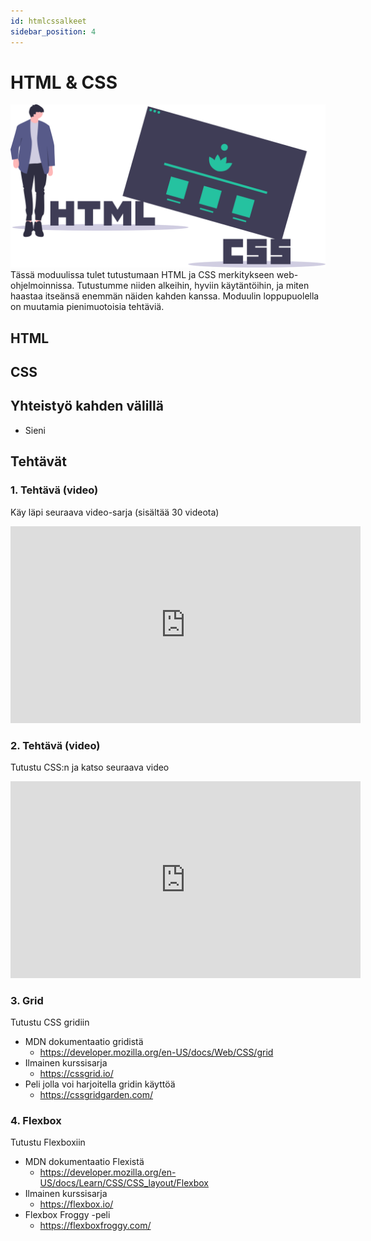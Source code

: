 ```yaml
---
id: htmlcssalkeet
sidebar_position: 4
---
```


# HTML & CSS
![img](/img/undraw_html_css.svg)
Tässä moduulissa tulet tutustumaan HTML ja CSS merkitykseen web-ohjelmoinnissa. Tutustumme niiden alkeihin, hyviin käytäntöihin, ja miten haastaa itseänsä enemmän näiden kahden kanssa. Moduulin loppupuolella on muutamia pienimuotoisia tehtäviä.

## HTML

## CSS

## Yhteistyö kahden välillä
- Sieni

## Tehtävät
### 1. Tehtävä (video)
Käy läpi seuraava video-sarja (sisältää 30 videota)
<iframe width="560" height="315" src="https://www.youtube-nocookie.com/embed/videoseries?list=PLr6-GrHUlVf_ZNmuQSXdS197Oyr1L9sPB" title="YouTube video player" frameborder="0" allow="accelerometer; autoplay; clipboard-write; encrypted-media; gyroscope; picture-in-picture" allowfullscreen></iframe>  

### 2. Tehtävä (video)
Tutustu CSS:n ja katso seuraava video
<iframe width="560" height="315" src="https://www.youtube-nocookie.com/embed/yfoY53QXEnI" title="YouTube video player" frameborder="0" allow="accelerometer; autoplay; clipboard-write; encrypted-media; gyroscope; picture-in-picture" allowfullscreen></iframe>

### 3. Grid
Tutustu CSS gridiin

* MDN dokumentaatio gridistä
    * https://developer.mozilla.org/en-US/docs/Web/CSS/grid
* Ilmainen kurssisarja 
    * https://cssgrid.io/
* Peli jolla voi harjoitella gridin käyttöä
    * https://cssgridgarden.com/

### 4. Flexbox
Tutustu Flexboxiin

* MDN dokumentaatio Flexistä
    * https://developer.mozilla.org/en-US/docs/Learn/CSS/CSS_layout/Flexbox
* Ilmainen kurssisarja
    * https://flexbox.io/
* Flexbox Froggy -peli
    * https://flexboxfroggy.com/
 